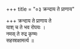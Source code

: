 +++
title = "०३ क्रन्दाय ते प्राणाय"

+++
क्रन्दाय ते प्राणाय ते  
याश् च ते भव रोपयः ।  
नमस् ते रुद्र कृण्मः  
सहस्राक्षामर्त्य ॥